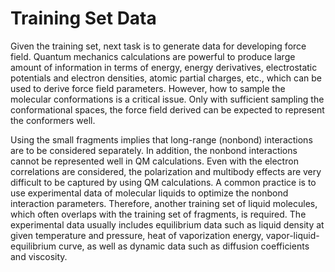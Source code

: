 # Training Set Data

Given the training set, next task is to generate data for developing force field. Quantum mechanics calculations are powerful to produce large amount of information in terms of energy, energy derivatives, electrostatic potentials and electron densities, atomic partial charges, etc., which can be used to derive force field parameters. However, how to sample the molecular conformations is a critical issue. Only with sufficient sampling the conformational spaces, the force field derived can be expected to represent the conformers well. 

Using the small fragments implies that long-range (nonbond) interactions are to be considered separately. In addition, the nonbond interactions cannot be represented well in QM calculations. Even with the electron correlations are considered, the polarization and multibody effects are very difficult to be captured by using QM calculations. A common practice is to use experimental data of molecular liquids to optimize the nonbond interaction parameters. Therefore, another training set of liquid molecules, which often overlaps with the training set of fragments, is required. The experimental data usually includes equilibrium data such as liquid density at given temperature and pressure, heat of vaporization energy, vapor-liquid-equilibrium curve, as well as dynamic data such as diffusion coefficients and viscosity. 

